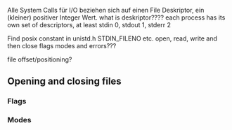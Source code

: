 Alle System Calls für I/O beziehen sich auf einen File
Deskriptor, ein (kleiner) positiver Integer Wert. what is deskriptor???? each process has its own set of descriptors, at least stdin 0, stdout 1, stderr 2

Find posix constant in unistd.h STDIN_FILENO etc.
open, read, write and then close flags modes and errors???

file offset/positioning?

## Opening and closing files

### Flags

### Modes

